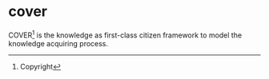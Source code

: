 # cover

COVER[^1] is the knowledge as first-class citizen framework to model the knowledge acquiring process.

[^1]: Copyright
